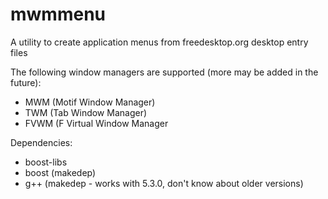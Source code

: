 # mwmmenu
A utility to create application menus from freedesktop.org desktop entry files

The following window managers are supported (more may be added in the future):
* MWM (Motif Window Manager)
* TWM (Tab Window Manager)
* FVWM (F Virtual Window Manager

Dependencies:
* boost-libs
* boost (makedep)
* g++ (makedep - works with 5.3.0, don't know about older versions)
